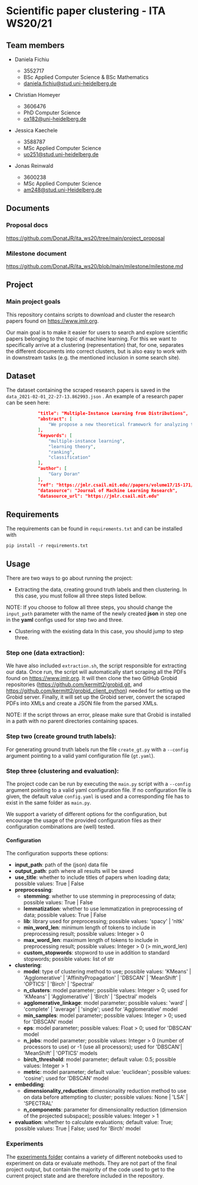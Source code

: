 # Scientific paper clustering - ITA WS20/21

## Team members

* Daniela Fichiu
  * 3552717
  * BSc Applied Computer Science & BSc Mathematics
  * daniela.fichiu@stud.uni-heidelberg.de

* Christian Homeyer
  * 3606476
  * PhD Computer Science
  * ox182@uni-heidelberg.de

* Jessica Kaechele
  * 3588787
  * MSc Applied Computer Science
  * uo251@stud.uni-heidelberg.de

* Jonas Reinwald
  * 3600238
  * MSc Applied Computer Science
  * am248@stud.uni-Heidelberg.de

## Documents

### Proposal docs
https://github.com/DonatJR/ita_ws20/tree/main/project_proposal

### Milestone document
https://github.com/DonatJR/ita_ws20/blob/main/milestone/milestone.md

## Project

### Main project goals
This repository contains scripts to download and cluster the research papers found on https://www.jmlr.org.

Our main goal is to make it easier for users to search and explore scientific papers belonging to the topic of machine learning.
For this we want to specifically arrive at a clustering (representation) that, for one, separates the different documents into correct clusters, but is also easy to work with in downstream tasks (e.g. the mentioned inclusion in some search site).

## Dataset
The dataset containing the scraped research papers is saved in the `data_2021-02-01_22-27-13.862993.json` . An example of a research paper can be seen here:
``` json
            "title": "Multiple-Instance Learning from Distributions",
            "abstract": [
                "We propose a new theoretical framework for analyzing the multiple-instance learning (MIL) setting. In MIL, training examples are provided to a learning algorithm in the form of labeled sets, or \"bags,\" of instances. Applications of MIL include 3-D quantitative structure activity relationship prediction for drug discovery and content-based image retrieval for web search. The goal of an algorithm is to learn a function that correctly labels new bags or a function that correctly labels new instances. We propose that bags should be treated as latent distributions from which samples are observed. We show that it is possible to learn accurate instance-and bag-labeling functions in this setting as well as functions that correctly rank bags or instances under weak assumptions. Additionally, our theoretical results suggest that it is possible to learn to rank efficiently using traditional, well-studied \"supervised\" learning approaches. We perform an extensive empirical evaluation that supports the theoretical predictions entailed by the new framework. The proposed theoretical framework leads to a better understanding of the relationship between the MI and standard supervised learning settings, and it provides new methods for learning from MI data that are more accurate, more efficient, and have better understood theoretical properties than existing MI-specific algorithms."
            ],
            "keywords": [
                "multiple-instance learning",
                "learning theory",
                "ranking",
                "classification"
            ],
            "author": [
                "Gary Doran"
            ],
            "ref": "https://jmlr.csail.mit.edu//papers/volume17/15-171/15-171.pdf",
            "datasource": "Journal of Machine Learning Research",
            "datasource_url": "https://jmlr.csail.mit.edu"
```

## Requirements
The requirements can be found in `requirements.txt` and can be installed with
```
pip install -r requirements.txt
```
## Usage
There are two ways to go about running the project:
* Extracting the data, creating ground truth labels and then clustering.
In this case, you must follow all three steps listed bellow.

NOTE: If you choose to follow all three steps, you should change the `input_path` parameter with the name of the newly created __json__ in step one in the __yaml__ configs used for step two and three.

* Clustering with the existing data
In this case, you should jump to step three.

### Step one (data extraction):
We have also included `extraction.sh`, the script responsible for extracting our data. Once run, the script will automatically start scraping all the PDFs found on https://www.jmlr.org. It will then clone the two GitHub Grobid repositories (https://github.com/kermitt2/grobid.git, and https://github.com/kermitt2/grobid_client_python) needed for setting up the Grobid server. Finally, it will set up the Grobid server, convert the scraped PDFs into XMLs and create a JSON file from the parsed XMLs.

NOTE: If the script throws an error, please make sure that Grobid is installed in a path with no parent directories containing spaces.

### Step two (create ground truth labels):
For generating ground truth labels run the file `create_gt.py` with a `--config` argument pointing to a valid yaml configuration file (`gt.yaml`).

### Step three (clustering and evaluation):
The project code can be run by executing the `main.py` script with a `--config` argument pointing to a valid yaml configuration file. If no configuration file is given, the default value `config.yaml` is used and a corresponding file has to exist in the same folder as `main.py`.

We support a variety of different options for the configuration, but encourage the usage of the provided configuration files as their configuration combinations are (well) tested.

#### Configuration
The configuration supports these options:

* __input_path__: path of the (json) data file
* __output_path__: path where all results will be saved
* __use_title__: whether to include titles of papers when loading data; possible values: True | False
* __preprocessing__:
  * __stemming__: whether to use stemming in preprocessing of data; possible values: True | False
  * __lemmatization__: whether to use lemmatization in preprocessing of data; possible values: True | False
  * __lib__: library used for preprocessing; possible values: 'spacy' | 'nltk'
  * __min_word_len__: minimum length of tokens to include in preprocessing result; possible values: Integer > 0
  * __max_word_len__: maximum length of tokens to include in preprocessing result; possible values: Integer > 0 (> min_word_len)
  * __custom_stopwords__: stopword to use in addition to standard stopwords; possible values: list of str
* __clustering__:
  * __model__: type of clustering method to use; possible values: 'KMeans' | 'Agglomerative' | 'AffinityPropagation' | 'DBSCAN' | 'MeanShift' | 'OPTICS' | 'Birch' | 'Spectral'
  * __n_clusters__: model parameter; possible values: Integer > 0; used for 'KMeans' | 'Agglomerative' | 'Birch' | 'Spectral' models
  * __agglomerative_linkage__: model parameter; possible values: 'ward' | 'complete' | 'average' | 'single'; used for 'Agglomerative' model
  * __min_samples__: model parameter; possible values: Integer > 0; used for 'DBSCAN' model
  * __eps__: model parameter; possible values: Float > 0; used for 'DBSCAN' model
  * __n_jobs__: model parameter; possible values: Integer > 0 (number of processors to use) or -1 (use all processors); used for 'DBSCAN'| 'MeanShift' | 'OPTICS' models
  * __birch_threshold__: model parameter; default value: 0.5; possible values: Integer > 1
  * __metric__: model parameter; default value: 'euclidean'; possible values: 'cosine'; used for 'DBSCAN' model
* __embedding__:
  * __dimensionality_reduction__: dimensionality reduction method to use on data before attempting to cluster; possible values: None | 'LSA' | 'SPECTRAL'
  * __n_components__: parameter for dimensionality reduction (dimension of the projected subspace); possible values: Integer > 1
* __evaluation__: whether to calculate evaluations; default value: True; possible values: True | False;  used for 'Birch' model

### Experiments
The [experiments folder](https://github.com/DonatJR/ita_ws20/tree/main/experiments) contains a variety of different notebooks used to experiment on data or evaluate methods. They are not part of the final project output, but contain the majority of the code used to get to the current project state and are therefore included in the repository. 
